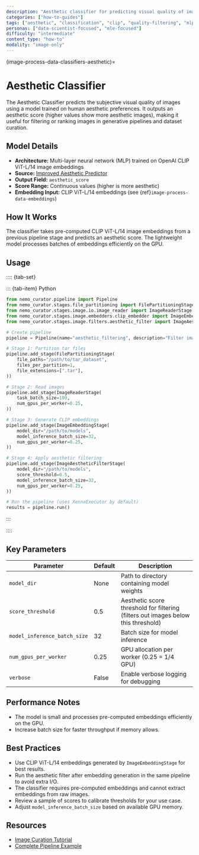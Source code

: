 ```yaml
---
description: "Aesthetic classifier for predicting visual quality of images using CLIP embeddings and human preference training"
categories: ["how-to-guides"]
tags: ["aesthetic", "classification", "clip", "quality-filtering", "mlp"]
personas: ["data-scientist-focused", "mle-focused"]
difficulty: "intermediate"
content_type: "how-to"
modality: "image-only"
---
```


(image-process-data-classifiers-aesthetic)=

# Aesthetic Classifier

The Aesthetic Classifier predicts the subjective visual quality of images using a model trained on human aesthetic preferences. It outputs an aesthetic score (higher values show more aesthetic images), making it useful for filtering or ranking images in generative pipelines and dataset curation.

## Model Details

- **Architecture:** Multi-layer neural network (MLP) trained on OpenAI CLIP ViT-L/14 image embeddings
- **Source:** [Improved Aesthetic Predictor](https://github.com/christophschuhmann/improved-aesthetic-predictor)
- **Output Field:** `aesthetic_score`
- **Score Range:** Continuous values (higher is more aesthetic)
- **Embedding Input:** CLIP ViT-L/14 embeddings (see {ref}`image-process-data-embeddings`)

## How It Works

The classifier takes pre-computed CLIP ViT-L/14 image embeddings from a previous pipeline stage and predicts an aesthetic score. The lightweight model processes batches of embeddings efficiently on the GPU.

## Usage

:::: {tab-set}

::: {tab-item} Python

```python
from nemo_curator.pipeline import Pipeline
from nemo_curator.stages.file_partitioning import FilePartitioningStage
from nemo_curator.stages.image.io.image_reader import ImageReaderStage
from nemo_curator.stages.image.embedders.clip_embedder import ImageEmbeddingStage
from nemo_curator.stages.image.filters.aesthetic_filter import ImageAestheticFilterStage

# Create pipeline
pipeline = Pipeline(name="aesthetic_filtering", description="Filter images by aesthetic quality")

# Stage 1: Partition tar files
pipeline.add_stage(FilePartitioningStage(
    file_paths="/path/to/tar_dataset",
    files_per_partition=1,
    file_extensions=[".tar"],
))

# Stage 2: Read images
pipeline.add_stage(ImageReaderStage(
    task_batch_size=100,
    num_gpus_per_worker=0.25,
))

# Stage 3: Generate CLIP embeddings
pipeline.add_stage(ImageEmbeddingStage(
    model_dir="/path/to/models",
    model_inference_batch_size=32,
    num_gpus_per_worker=0.25,
))

# Stage 4: Apply aesthetic filtering
pipeline.add_stage(ImageAestheticFilterStage(
    model_dir="/path/to/models",
    score_threshold=0.5,
    model_inference_batch_size=32,
    num_gpus_per_worker=0.25,
))

# Run the pipeline (uses XennaExecutor by default)
results = pipeline.run()

```

:::

::::

## Key Parameters

| Parameter                    | Default | Description                                                                 |
|------------------------------|---------|-----------------------------------------------------------------------------|
| `model_dir`                  | None    | Path to directory containing model weights                                  |
| `score_threshold`            | 0.5     | Aesthetic score threshold for filtering (filters out images below this threshold)|
| `model_inference_batch_size` | 32      | Batch size for model inference                                              |
| `num_gpus_per_worker`        | 0.25    | GPU allocation per worker (0.25 = 1/4 GPU)                                 |
| `verbose`                    | False   | Enable verbose logging for debugging                                        |

## Performance Notes

- The model is small and processes pre-computed embeddings efficiently on the GPU.
- Increase batch size for faster throughput if memory allows.

## Best Practices

- Use CLIP ViT-L/14 embeddings generated by `ImageEmbeddingStage` for best results.
- Run the aesthetic filter after embedding generation in the same pipeline to avoid extra I/O.
- The classifier requires pre-computed embeddings and cannot extract embeddings from raw images.
- Review a sample of scores to calibrate thresholds for your use case.
- Adjust `model_inference_batch_size` based on available GPU memory.

## Resources

- [Image Curation Tutorial](https://github.com/NVIDIA/NeMo-Curator/blob/main/tutorials/image/getting-started/image_curation_example.py)
- [Complete Pipeline Example](https://github.com/NVIDIA/NeMo-Curator/blob/main/tutorials/image/getting-started/image_curation_example.py)